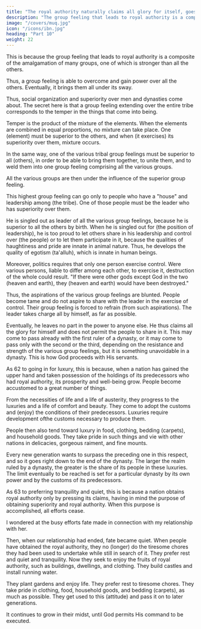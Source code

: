 ```yaml
---
title: "The royal authority naturally claims all glory for itself, goes for luxury and peace"
description: "The group feeling that leads to royal authority is a composite of the amalgamation of many groups, one of which is stronger than all the others"
image: "/covers/muq.jpg"
icon: "/icons/ibn.jpg"
heading: "Part 10"
weight: 22
---
```





<!-- As 59 to claiming all glory for itself, this is because, as we have mentioned
before, royal authority exists through group feeling. -->

This is because the group feeling that leads to royal authority is a composite of the amalgamation of many groups, one of which is stronger than all the others.

Thus, a group feeling is able to overcome and gain power over all the others. Eventually, it brings them all under its sway. 

Thus, social organization and superiority over men and dynasties come about. The secret here is that a group feeling extending over the entire tribe corresponds to the temper in the things that come into being. 

Temper is the product of the mixture of the elements. When the elements are combined in equal proportions, no mixture can take place. One (element) must be superior to the others, and when (it exercises) its superiority over them, mixture occurs. 

In the same way, one of the various tribal group feelings must be superior to all (others), in order to be able to bring them together, to unite them, and to weld them into one group feeling comprising all the various groups. 

All the various groups are then under the influence of the superior group feeling.

This highest group feeling can go only to people who have a "house" and leadership among (the tribe). One of those people must be the leader who has superiority over them. 

He is singled out as leader of all the various group feelings, because he is superior to all the others by birth. When he is singled out for (the position of leadership), he is too proud to let others share in his leadership and control over (the people) or to let them participate in it, because the qualities of haughtiness and pride are innate in animal nature. Thus, he develops the quality of egotism (ta'alluh), which is innate in human beings.

Moreover, politics requires that only one person exercise control. Were various persons, liable to differ among each other, to exercise it, destruction of the whole could result. "If there were other gods except God in the two (heaven and earth), they (heaven and earth) would have been destroyed."

Thus, the aspirations of the various group feelings are blunted. People become tame and do not aspire to share with the leader in the exercise of control. Their group feeling is forced to refrain (from such aspirations). The leader takes charge all by himself, as far as possible. 

Eventually, he leaves no part in the power to anyone else. He thus claims all the glory for himself and does not permit the people to share in it. This may come to pass already with the first ruler of a dynasty, or it may come to pass only with the second or the third, depending on the resistance and strength of the various group feelings, but it is something unavoidable in a
dynasty. This is how God proceeds with His servants.

As 62 to going in for luxury, this is because, when a nation has gained the upper hand and taken possession of the holdings of its predecessors who had royal authority, its prosperity and well-being grow. People become accustomed to a great number of things. 

From the necessities of life and a life of austerity, they progress to the luxuries and a life of comfort and beauty. They come to adopt the customs and (enjoy) the conditions of their predecessors. Luxuries require development ofthe customs necessary to produce them. 

People then also tend toward luxury in food, clothing, bedding (carpets), and household goods. They take pride in such things and
vie with other nations in delicacies, gorgeous raiment, and fine mounts. 

Every new generation wants to surpass the preceding one in this respect, and so it goes right down to the end of the dynasty. The larger the realm ruled by a dynasty, the greater is the share of its people in these luxuries. The limit eventually to be reached is set for a particular dynasty by its own power and by the customs of its predecessors.

As 63 to preferring tranquility and quiet, this is because a nation obtains royal authority only by pressing its claims, having in mind the purpose of obtaining superiority and royal authority. When this purpose is accomplished, all efforts cease.

I wondered at the busy efforts fate made in connection with my relationship with her.

Then, when our relationship had ended, fate became quiet. When people have obtained the royal authority, they no (longer) do the
tiresome chores they had been used to undertake while still in search of it. They prefer rest and quiet and tranquility. Now they seek to enjoy the fruits of royal authority, such as buildings, dwellings, and clothing. They build castles and install running water.

They plant gardens and enjoy life. They prefer rest to tiresome chores. They take pride in clothing, food, household goods, and bedding (carpets), as much as possible. They get used to this (attitude) and pass it on to later generations.

It continues to grow in their midst, until God permits His command to be executed.